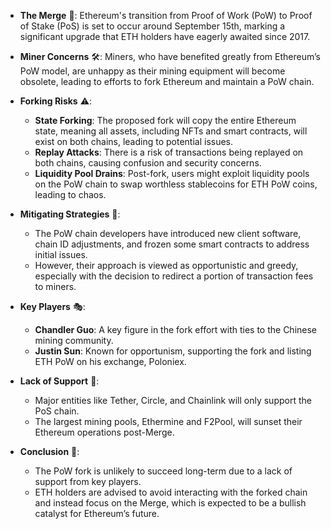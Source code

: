 - **The Merge** 🧩: Ethereum's transition from Proof of Work (PoW) to Proof of Stake (PoS) is set to occur around September 15th, marking a significant upgrade that ETH holders have eagerly awaited since 2017.

- **Miner Concerns** 🛠️: Miners, who have benefited greatly from Ethereum’s PoW model, are unhappy as their mining equipment will become obsolete, leading to efforts to fork Ethereum and maintain a PoW chain.

- **Forking Risks** ⚠️: 
  - **State Forking**: The proposed fork will copy the entire Ethereum state, meaning all assets, including NFTs and smart contracts, will exist on both chains, leading to potential issues.
  - **Replay Attacks**: There is a risk of transactions being replayed on both chains, causing confusion and security concerns.
  - **Liquidity Pool Drains**: Post-fork, users might exploit liquidity pools on the PoW chain to swap worthless stablecoins for ETH PoW coins, leading to chaos.

- **Mitigating Strategies** 🔧: 
  - The PoW chain developers have introduced new client software, chain ID adjustments, and frozen some smart contracts to address initial issues.
  - However, their approach is viewed as opportunistic and greedy, especially with the decision to redirect a portion of transaction fees to miners.

- **Key Players** 🎭: 
  - **Chandler Guo**: A key figure in the fork effort with ties to the Chinese mining community.
  - **Justin Sun**: Known for opportunism, supporting the fork and listing ETH PoW on his exchange, Poloniex.

- **Lack of Support** 🚫: 
  - Major entities like Tether, Circle, and Chainlink will only support the PoS chain.
  - The largest mining pools, Ethermine and F2Pool, will sunset their Ethereum operations post-Merge.

- **Conclusion** 📝: 
  - The PoW fork is unlikely to succeed long-term due to a lack of support from key players.
  - ETH holders are advised to avoid interacting with the forked chain and instead focus on the Merge, which is expected to be a bullish catalyst for Ethereum’s future.
